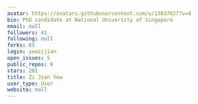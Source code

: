 ```yaml
---
avatar: https://avatars.githubusercontent.com/u/13637627?v=4
bio: PhD candidate at National University of Singapore
email: null
followers: 41
following: null
forks: 65
login: yewzijian
open_issues: 5
public_repos: 6
stars: 281
title: Zi Jian Yew
user_type: User
website: null
---
```

